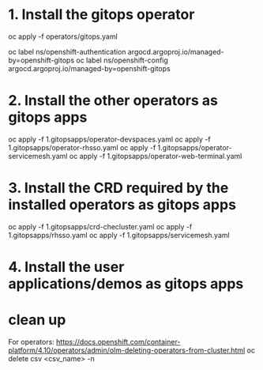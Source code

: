 # 1. Install the gitops operator
oc apply -f operators/gitops.yaml

oc label ns/openshift-authentication argocd.argoproj.io/managed-by=openshift-gitops
oc label ns/openshift-config argocd.argoproj.io/managed-by=openshift-gitops

# 2. Install the other operators as gitops apps

oc apply -f 1.gitopsapps/operator-devspaces.yaml
oc apply -f 1.gitopsapps/operator-rhsso.yaml
oc apply -f 1.gitopsapps/operator-servicemesh.yaml
oc apply -f 1.gitopsapps/operator-web-terminal.yaml

# 3. Install the CRD required by the installed operators as gitops apps

oc apply -f 1.gitopsapps/crd-checluster.yaml
oc apply -f 1.gitopsapps/rhsso.yaml
oc apply -f 1.gitopsapps/servicemesh.yaml

# 4. Install the user applications/demos as gitops apps

# clean up
For operators:
https://docs.openshift.com/container-platform/4.10/operators/admin/olm-deleting-operators-from-cluster.html
 oc delete csv <csv_name> -n <namespace>